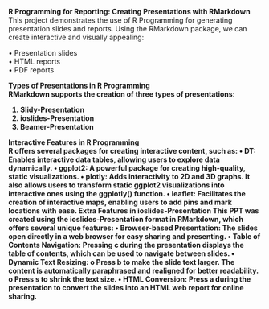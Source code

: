 
<b>R Programming for Reporting: Creating Presentations with RMarkdown</b>
This project demonstrates the use of R Programming for generating presentation slides and reports. Using the RMarkdown package, we can create interactive and visually appealing:<br/>

•   Presentation slides<br/>
•	HTML reports<br/>
•	PDF reports

<b>Types of Presentations in R Programming<b><br/>
RMarkdown supports the creation of three types of presentations:
1.	Slidy-Presentation
2.	ioslides-Presentation
3.	Beamer-Presentation<br/>

<b>Interactive Features in R Programming</b><br/>
R offers several packages for creating interactive content, such as:
•	DT: Enables interactive data tables, allowing users to explore data dynamically.
•	ggplot2: A powerful package for creating high-quality, static visualizations.
•	plotly: Adds interactivity to 2D and 3D graphs. It also allows users to transform static ggplot2 visualizations into interactive ones using the ggplotly() function.
•	leaflet: Facilitates the creation of interactive maps, enabling users to add pins and mark locations with ease.
Extra Features in ioslides-Presentation
This PPT was created using the ioslides-Presentation format in RMarkdown, which offers several unique features:
•	Browser-based Presentation: The slides open directly in a web browser for easy sharing and presenting.
•	Table of Contents Navigation: Pressing c during the presentation displays the table of contents, which can be used to navigate between slides.
•	Dynamic Text Resizing: 
o	Press b to make the slide text larger. The content is automatically paraphrased and realigned for better readability.
o	Press s to shrink the text size.
•	HTML Conversion: Press a during the presentation to convert the slides into an HTML web report for online sharing.

